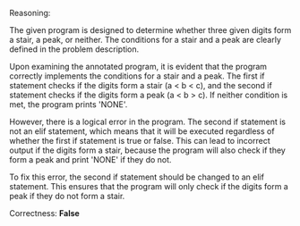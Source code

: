 Reasoning:

The given program is designed to determine whether three given digits form a stair, a peak, or neither. The conditions for a stair and a peak are clearly defined in the problem description.

Upon examining the annotated program, it is evident that the program correctly implements the conditions for a stair and a peak. The first if statement checks if the digits form a stair (a < b < c), and the second if statement checks if the digits form a peak (a < b > c). If neither condition is met, the program prints 'NONE'.

However, there is a logical error in the program. The second if statement is not an elif statement, which means that it will be executed regardless of whether the first if statement is true or false. This can lead to incorrect output if the digits form a stair, because the program will also check if they form a peak and print 'NONE' if they do not.

To fix this error, the second if statement should be changed to an elif statement. This ensures that the program will only check if the digits form a peak if they do not form a stair.

Correctness: **False**